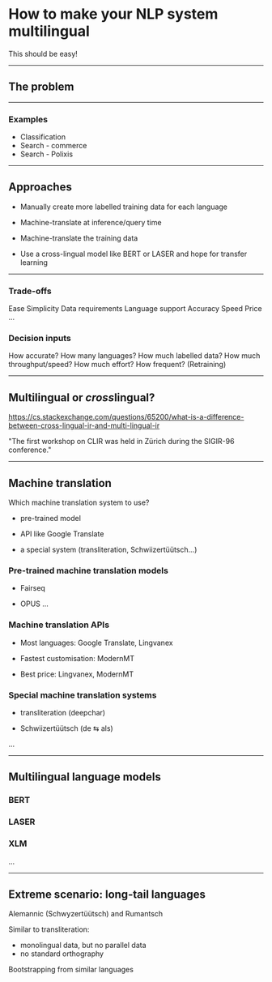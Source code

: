 # How to make your NLP system multilingual

This should be easy!

---
## The problem

---
### Examples

- Classification
- Search - commerce
- Search - Polixis

---
## Approaches

- Manually create more labelled training data for each language

- Machine-translate at inference/query time

- Machine-translate the training data

- Use a cross-lingual model like BERT or LASER and hope for transfer learning


---

### Trade-offs
Ease
Simplicity
Data requirements
Language support
Accuracy
Speed
Price
...

### Decision inputs
How accurate?
How many languages?
How much labelled data?
How much throughput/speed?
How much effort?
How frequent?  (Retraining)


---
## Multilingual or *cross*lingual?

https://cs.stackexchange.com/questions/65200/what-is-a-difference-between-cross-lingual-ir-and-multi-lingual-ir

"The first workshop on CLIR was held in Zürich during the SIGIR-96 conference."

---
## Machine translation

Which machine translation system to use?

- pre-trained model

- API like Google Translate

- a special system (transliteration, Schwiizertüütsch...)


### Pre-trained machine translation models

- Fairseq

- OPUS
...


### Machine translation APIs

- Most languages: Google Translate, Lingvanex

- Fastest customisation: ModernMT

- Best price: Lingvanex, ModernMT


### Special machine translation systems

- transliteration (deepchar)

- Schwiizertüütsch (de ⇆ als)

...

---

## Multilingual language models

### BERT

### LASER

### XLM

...

---

## Extreme scenario: long-tail languages 

Alemannic (Schwyzertüütsch) and Rumantsch

Similar to transliteration:
 - monolingual data, but no parallel data
 - no standard orthography

Bootstrapping from similar languages

